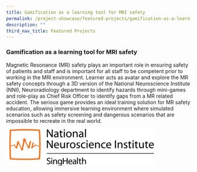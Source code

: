 ```yaml
---
title: Gamification as a learning tool for MRI safety
permalink: /project-showcase/featured-projects/gamification-as-a-learning-tool-for-mri-safety/
description: ""
third_nav_title: Featured Projects
---
```

### Gamification as a learning tool for MRI safety

Magnetic Resonance (MR) safety plays an important role in ensuring safety of patients and staff and is important for all staff to be competent prior to working in the MRI environment. Learner acts as avatar and explore the MR safety concepts through a 3D version of the National Neuroscience Institute (NNI), Neuroradiology department to identify hazards through mini-games and role-play as Chief Risk Officer to identify gaps from a MR related accident. The serious game provides an ideal training solution for MR safety education, allowing immersive learning environment where simulated scenarios such as safety screening and dangerous scenarios that are impossible to recreate in the real world.

<div>
<div style="float: right">
<img style="width:80%" src="/images/nmi%20logo.png">
</div>
<div></div></div>